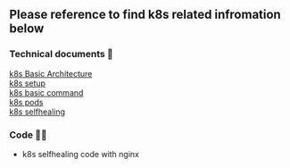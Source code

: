 ## Please reference to find k8s related infromation below 

### Technical documents 📄

<a href="https://github.com/mn519019/Ricky-Yang/blob/master/Cloud%20Computing/K8S/Kubernetes_Cluster_Architecture.png
" onclick="window.open('https://github.com/mn519019/Ricky-Yang/blob/master/Cloud%20Computing/K8S/Kubernetes_Cluster_Architecture.png
', '_self');">
k8s Basic Architecture <br />
</a>
<a href="https://github.com/mn519019/Ricky-Yang/blob/master/Cloud%20Computing/K8S/K8S_Set_Up.md
" onclick="window.open('https://github.com/mn519019/Ricky-Yang/blob/master/Cloud%20Computing/K8S/K8S_Set_Up.md
', '_self');">
k8s setup <br />
</a>
<a href="https://github.com/mn519019/Ricky-Yang/blob/master/Cloud%20Computing/K8S/k8s_basic.sh
" onclick="window.open( https://github.com/mn519019/Ricky-Yang/blob/master/Cloud%20Computing/K8S/k8s_basic.sh', '_self');">
k8s basic command <br />
</a>
<a href="https://github.com/mn519019/Ricky-Yang/blob/master/Cloud%20Computing/K8S/pod.md
" onclick="window.open( https://github.com/mn519019/Ricky-Yang/blob/master/Cloud%20Computing/K8S/pod.md
', '_self');">
 k8s pods <br />
</a>
<a href="https://github.com/mn519019/Ricky-Yang/blob/master/Cloud%20Computing/K8S/self-healing.md
" onclick="window.open( https://github.com/mn519019/Ricky-Yang/blob/master/Cloud%20Computing/K8S/self-healing.md
', '_self');">
k8s selfhealing <br />
</a>

### Code 👩‍💻

- k8s selfhealing code with nginx 
